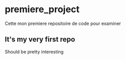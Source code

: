 # premiere_project
Cette mon premiere repositoire de code pour examiner

## It's my very first repo

Should be pretty interesting

